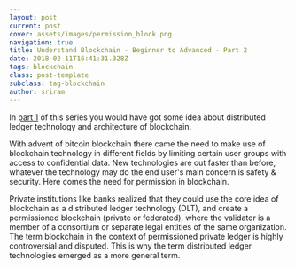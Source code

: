 ```yaml
---
layout: post
current: post
cover: assets/images/permission_block.png
navigation: true
title: Understand Blockchain - Beginner to Advanced - Part 2
date: 2018-02-11T16:41:31.328Z
tags: blockchain
class: post-template
subclass: tag-blockchain
author: sriram
---
```


In <a href="/understand-blockchain-beginner-to-advanced" target="_blank">part 1</a> of this series you would have got some idea about distributed ledger technology  and architecture of blockchain.


With advent of bitcoin blockchain there came the need to make use of blockchain technology in different fields by limiting certain user groups with access to confidential data. New technologies are out faster than before, whatever the technology may do the end user's main concern is safety & security. Here comes the need for permission in blockchain.

Private institutions like banks realized that they could use the core idea of blockchain as a distributed ledger technology (DLT), and create a permissioned blockchain (private or federated), where the validator is a member of a consortium or separate legal entities of the same organization. The term blockchain in the context of permissioned private ledger is highly controversial and disputed. This is why the term distributed ledger technologies emerged as a more general term.
